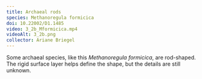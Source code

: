 ```yaml
---
title: Archaeal rods
species: Methanoregula formicica 
doi: 10.22002/D1.1485
video: 3_2b_Mformicica.mp4
videoAlt: 3_2b.png
collector: Ariane Briegel
---
```


Some archaeal species, like this *Methanoregula formicica*, are rod-shaped. The rigid surface layer helps define the shape, but the details are still unknown.

